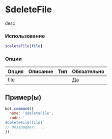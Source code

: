 # $deleteFile
desc
### Использование
```php
$deleteFile[file]
```

### Опции

| Опция | Описание | Тип | Обязательно |
|--------|-------------|------|----------|
| file |  |  | Да |  
## Пример(ы)

```javascript
bot.command({
  name: '$deleteFile',
  code: `
$deleteFile[file]`
// Возвращает: ...
})
```